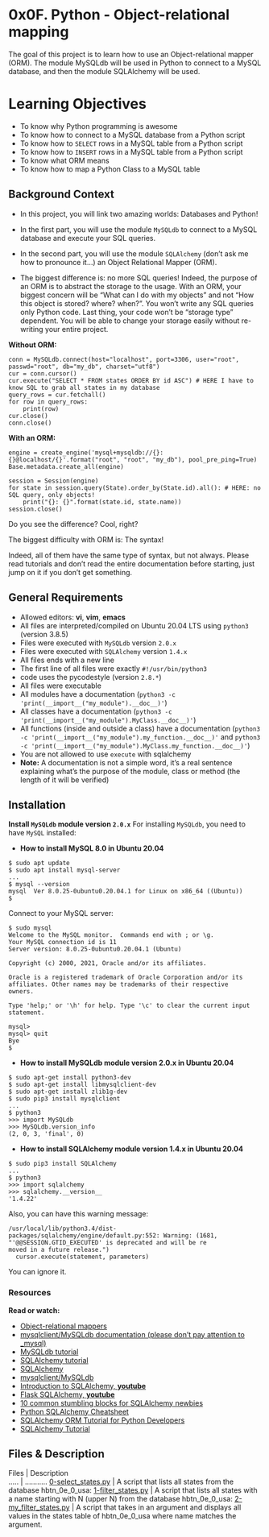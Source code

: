 # 0x0F. Python - Object-relational mapping
The goal of this project is to learn how to use an Object-relational mapper (ORM). The module MySQLdb will be used in Python to connect to a MySQL database, and then the module SQLAlchemy will be used.

# Learning Objectives
- To know why Python programming is awesome
- To know how to connect to a MySQL database from a Python script
- To know how to ``SELECT`` rows in a MySQL table from a Python script
- To know how to ``INSERT`` rows in a MySQL table from a Python script
- To know what ORM means
- To know how to map a Python Class to a MySQL table

## Background Context
- In this project, you will link two amazing worlds: Databases and Python!

- In the first part, you will use the module ``MySQLdb`` to connect to a MySQL database and execute your SQL queries.

- In the second part, you will use the module ``SQLAlchemy`` (don’t ask me how to pronounce it…) an Object Relational Mapper (ORM).

- The biggest difference is: no more SQL queries! Indeed, the purpose of an ORM is to abstract the storage to the usage. With an ORM, your biggest concern will be “What can I do with my objects” and not “How this object is stored? where? when?”. You won’t write any SQL queries only Python code. Last thing, your code won’t be “storage type” dependent. You will be able to change your storage easily without re-writing your entire project.

**Without ORM:**
```
conn = MySQLdb.connect(host="localhost", port=3306, user="root", passwd="root", db="my_db", charset="utf8")
cur = conn.cursor()
cur.execute("SELECT * FROM states ORDER BY id ASC") # HERE I have to know SQL to grab all states in my database
query_rows = cur.fetchall()
for row in query_rows:
    print(row)
cur.close()
conn.close()
```
**With an ORM:**
```
engine = create_engine('mysql+mysqldb://{}:{}@localhost/{}'.format("root", "root", "my_db"), pool_pre_ping=True)
Base.metadata.create_all(engine)

session = Session(engine)
for state in session.query(State).order_by(State.id).all(): # HERE: no SQL query, only objects!
    print("{}: {}".format(state.id, state.name))
session.close()
```
Do you see the difference? Cool, right?

The biggest difficulty with ORM is: The syntax!

Indeed, all of them have the same type of syntax, but not always. Please read tutorials and don’t read the entire documentation before starting, just jump on it if you don’t get something.

## General Requirements
- Allowed editors: **vi**, **vim**, **emacs**
- All files are interpreted/compiled on Ubuntu 20.04 LTS using ``python3`` (version 3.8.5)
- Files were executed with ``MySQLdb`` version ``2.0.x``
- Files were executed with ``SQLAlchemy`` version ``1.4.x``
- All files ends with a new line
- The first line of all files were exactly ``#!/usr/bin/python3``
- code uses the pycodestyle (version ``2.8.*``)
- All files were executable
- All modules have a documentation (``python3 -c 'print(__import__("my_module").__doc__)'``)
- All classes have a documentation (``python3 -c 'print(__import__("my_module").MyClass.__doc__)'``)
- All functions (inside and outside a class) have a documentation (``python3 -c 'print(__import__("my_module").my_function.__doc__)'`` and ``python3 -c 'print(__import__("my_module").MyClass.my_function.__doc__)'``)
- You are not allowed to use ``execute`` with sqlalchemy
- **Note:** A documentation is not a simple word, it’s a real sentence explaining what’s the purpose of the module, class or method (the length of it will be verified)

## Installation
**Install ``MySQLdb`` module version ``2.0.x``**
For installing ``MySQLdb``, you need to have ``MySQL`` installed:

- **How to install MySQL 8.0 in Ubuntu 20.04**
```
$ sudo apt update
$ sudo apt install mysql-server
...
$ mysql --version
mysql  Ver 8.0.25-0ubuntu0.20.04.1 for Linux on x86_64 ((Ubuntu))
$
```
Connect to your MySQL server:
```
$ sudo mysql
Welcome to the MySQL monitor.  Commands end with ; or \g.
Your MySQL connection id is 11
Server version: 8.0.25-0ubuntu0.20.04.1 (Ubuntu)

Copyright (c) 2000, 2021, Oracle and/or its affiliates.

Oracle is a registered trademark of Oracle Corporation and/or its
affiliates. Other names may be trademarks of their respective
owners.

Type 'help;' or '\h' for help. Type '\c' to clear the current input statement.

mysql>
mysql> quit
Bye
$
```
- **How to install MySQLdb module version 2.0.x in Ubuntu 20.04**
```
$ sudo apt-get install python3-dev
$ sudo apt-get install libmysqlclient-dev
$ sudo apt-get install zlib1g-dev
$ sudo pip3 install mysqlclient
...
$ python3
>>> import MySQLdb
>>> MySQLdb.version_info 
(2, 0, 3, 'final', 0)
```
- **How to install SQLAlchemy module version 1.4.x in Ubuntu 20.04**
```
$ sudo pip3 install SQLAlchemy
...
$ python3
>>> import sqlalchemy
>>> sqlalchemy.__version__ 
'1.4.22'
```
Also, you can have this warning message:
```
/usr/local/lib/python3.4/dist-packages/sqlalchemy/engine/default.py:552: Warning: (1681, "'@@SESSION.GTID_EXECUTED' is deprecated and will be re
moved in a future release.")                                                                                                                    
  cursor.execute(statement, parameters)
  ```
  You can ignore it.

### Resources
**Read or watch:**
- [Object-relational mappers](https://www.fullstackpython.com/object-relational-mappers-orms.html)
- [mysqlclient/MySQLdb documentation (please don’t pay attention to _mysql)](https://mysqlclient.readthedocs.io/)
- [MySQLdb tutorial](https://mysqlclient.readthedocs.io/)
- [SQLAlchemy tutorial](https://docs.sqlalchemy.org/en/13/orm/tutorial.html)
- [SQLAlchemy](https://docs.sqlalchemy.org/en/13/)
- [mysqlclient/MySQLdb](https://github.com/PyMySQL/mysqlclient)
- [Introduction to SQLAlchemy, **youtube**](https://www.youtube.com/watch?v=woKYyhLCcnU)
- [Flask SQLAlchemy, **youtube**](https://www.youtube.com/playlist?list=PLXmMXHVSvS-BlLA5beNJojJLlpE0PJgCW)
- [10 common stumbling blocks for SQLAlchemy newbies](http://alextechrants.blogspot.com/2013/11/10-common-stumbling-blocks-for.html)
- [Python SQLAlchemy Cheatsheet](https://www.pythonsheets.com/notes/python-sqlalchemy.html)
- [SQLAlchemy ORM Tutorial for Python Developers](https://auth0.com/blog/sqlalchemy-orm-tutorial-for-python-developers/)
- [SQLAlchemy Tutorial](https://overiq.com/sqlalchemy-101/)

## Files & Description
Files | Description   
..... | ...........
[0-select_states.py](./0-select_states.py) | A script that lists all states from the database hbtn_0e_0_usa:
[1-filter_states.py](./1-filter_states.py) | A script that lists all states with a name starting with N (upper N) from the database hbtn_0e_0_usa:
[2-my_filter_states.py](./2-my_filter_states.py) | A script that takes in an argument and displays all values in the states table of hbtn_0e_0_usa where name matches the argument.
